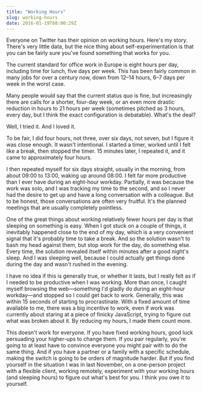 ```yaml
---
title: "Working Hours"
slug: working-hours
date: 2016-01-19T08:00:29Z
---
```


Everyone on Twitter has their opinion on working hours. Here's my story. There's very little data, but the nice thing about self-experimentation is that you can be fairly sure you've found something that works for you.

The current standard for office work in Europe is eight hours per day, including time for lunch, five days per week. This has been fairly common in many jobs for over a century now, down from 12–14 hours, 6–7 days per week in the worst case.

Many people would say that the current status quo is fine, but increasingly there are calls for a shorter, four-day week, or an even more drastic reduction in hours to 21 hours per week (sometimes pitched as 3 hours, every day, but I think the exact configuration is debatable). What's the deal?

Well, I tried it. And I loved it.

<!--more-->

To be fair, I did four hours, not three, over six days, not seven, but I figure it was close enough. It wasn't intentional. I started a timer, worked until I felt like a break, then stopped the timer. 15 minutes later, I repeated it, and it came to approximately four hours.

I then repeated myself for six days straight, usually in the morning, from about 09:00 to 13:00, waking up around 08:00. I felt far more productive than I ever have during an eight-hour workday. Partially, it was because the work was solo, and I was tracking my time to the second, and so I never had the desire to get up and have a long conversation with a colleague. But to be honest, those conversations are often very fruitful. It's the planned meetings that are usually completely pointless.

One of the great things about working relatively fewer hours per day is that sleeping on something is easy. When I got stuck on a couple of things, it inevitably happened close to the end of my day, which is a very convenient signal that it's probably time to take a break. And so the solution wasn't to bash my head against them, but stop work for the day, do something else. Every time, the solution revealed itself within minutes after a good night's sleep. And I was sleeping well, because I could actually get things done during the day and wasn't rushed in the evening.

I have no idea if this is generally true, or whether it lasts, but I really felt as if I needed to be productive when I was working. More than once, I caught myself browsing the web—something I'd gladly do during an eight-hour workday—and stopped so I could get back to work. Generally, this was within 15 seconds of starting to procrastinate. With a fixed amount of time available to me, there was a big incentive to work, even if work was currently about staring at a piece of finicky JavaScript, trying to figure out what was broken about it. By reducing my hours, I made them count more.

This doesn't work for everyone. If you have fixed working hours, good luck persuading your higher-ups to change them. If you pair regularly, you're going to at least have to convince everyone you might pair with to do the same thing. And if you have a partner or a family with a specific schedule, making the switch is going to be orders of magnitude harder. But if you find yourself in the situation I was in last November, on a one-person project with a flexible client, working remotely, experiment with your working hours (and sleeping hours) to figure out what's best for you. I think you owe it to yourself.

